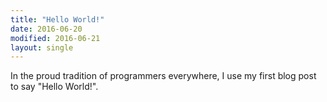 ```yaml
---
title: "Hello World!"
date: 2016-06-20
modified: 2016-06-21
layout: single
---
```


In the proud tradition of programmers everywhere, I use my first blog post to say "Hello World!".

